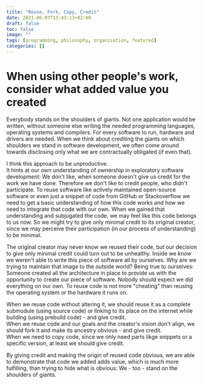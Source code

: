 ```yaml
---
title: "Reuse, Fork, Copy, Credit"
date: 2021-06-07T13:43:13+02:00
draft: false
toc: false
image: ""
tags: [programming, philosophy, organisation, featured]
categories: []
---
```


# When using other people's work, consider what added value you created
<!--more-->
Everybody stands on the shoulders of giants. Not one application would be written, without someone else writing the needed programming languages, operating systems and compilers. For every software to run, hardware and drivers are needed. When we think about crediting the giants on which shoulders we stand in software development, we often come around towards disclosing only what we are contractually obligated (if even that).

I think this approach to be unproductive.<br />
It hints at our own understanding of ownership in exploratory software development: We don't like, when someone doesn't give us credit for the work we have done. Therefore we don't like to credit people, who didn't participate. To reuse software like actively maintained open-source software or even just a snippet of code from GitHub or Stackoverflow we need to get a basic understanding of how this code works and how we need to integrate that code with our own. When we gained that understanding and subjugated the code, we may feel like this code belongs to us now. So we might try to give only minimal credit to its original creator, since we may perceive their participation (in our process of understanding) to be minimal.

The original creator may never know we reused their code, but our decision to give only minimal credit could turn out to be unhealthy. Inside we *know* we weren't able to write this piece of software all by ourselves. Why are we trying to maintain that image to the outside world? Being true to ourselves: Someone created all the architecture in place to provide us with the opportunity to create our piece of software. Nobody should expect we did everything on our own. To reuse code is not more "cheating" than reusing the operating system or the hardware it runs on.

When we reuse code without altering it, we should reuse it as a complete submodule (using source code) or linking to its place on the internet while building (using prebuild code) - and give credit.<br />
When we reuse code and our goals and the creator's vision don't align, we should fork it and make its ancestry obvious - and give credit.<br />
When we need to copy code, since we only need parts likge snippets or a specific version, at least we should give credit.

By giving credit and making the origin of reused code obvious, we are able to demonstrate that code we added adds value, which is much more fulfilling, than trying to hide what is obvious: We - too - stand on the shoulders of giants.
